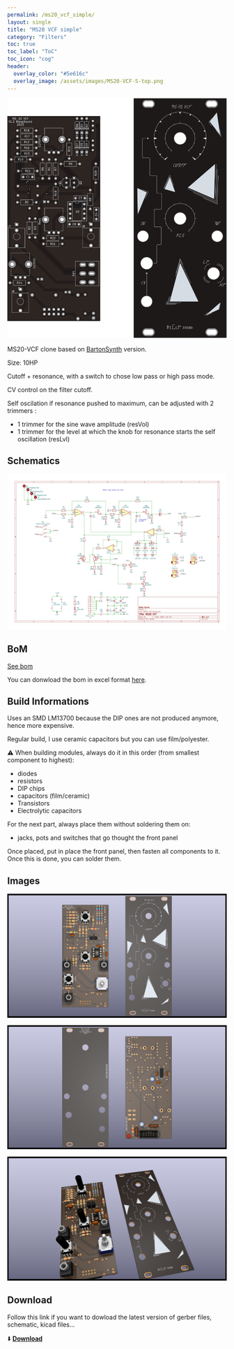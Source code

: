 ```yaml
---
permalink: /ms20_vcf_simple/
layout: single
title: "MS20 VCF simple"
category: "Filters"
toc: true
toc_label: "ToC"
toc_icon: "cog"
header:
  overlay_color: "#5e616c"
  overlay_image: /assets/images/MS20-VCF-S-top.png
---
```


![MS20-VCF-S-top](/assets/images/MS20-VCF-S-top.png)

MS20-VCF clone based on [BartonSynth](https://www.bartonmusicalcircuits.com/synthstuff.html#analog) version.

Size: 10HP

Cutoff + resonance, with a switch to chose low pass or high pass mode.

CV control on the filter cutoff.

Self oscilation if resonance pushed to maximum, can be adjusted with 2 trimmers :

- 1 trimmer for the sine wave amplitude (resVol)
- 1 trimmer for the level at which the knob for resonance starts the self oscillation (resLvl)

## Schematics

![single MS20-VCF schematic](/assets/images/MS20-VCF-S--Schematic.svg)

## BoM

[See bom](/assets/bom/MS20-VCF-S_V1.2--iBoM.html)

You can donwload the bom in excel format [here](https://github.com/BleepSound/ms20-vcf-simple/releases/download/v1.2/MS20-VCF_V1.2--BoM.xlsx).

## Build Informations

Uses an SMD LM13700 because the DIP ones are not produced anymore, hence more expensive.

Regular build, I use ceramic capacitors but you can use film/polyester.

:warning: When building modules, always do it in this order (from smallest component to highest):
- diodes
- resistors
- DIP chips
- capacitors (film/ceramic)
- Transistors
- Electrolytic capacitors

For the next part, always place them without soldering them on:
- jacks, pots and switches that go thought the front panel

Once placed, put in place the front panel, then fasten all components to it. Once this is done, you can solder them.

## Images

![3D single MS20-VCF(front)](/assets/images/MS20-VCF-S-3D_top.png)

![3D single MS20-VCF(back)](/assets/images/MS20-VCF-S-3D_bottom.png)

![3D single MS20-VCF(iso)](/assets/images/MS20-VCF-S-3D_top30deg.png)

## Download

Follow this link if you want to dowload the latest version of gerber files, schematic, kicad files...

:arrow_down: [**Download**](https://github.com/BleepSound/ms20-vcf-simple/releases)
